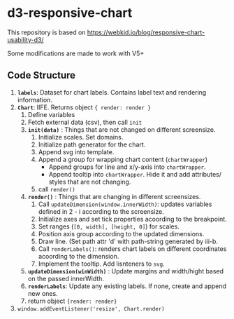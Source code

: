 # d3-responsive-chart

This repository is based on https://webkid.io/blog/responsive-chart-usability-d3/

Some modifications are made to work with V5+

## Code Structure
1. **`labels`**: Dataset for chart labels. Contains label text and rendering information.
2. **`Chart`**: IIFE. Returns object `{ render: render }`    
   1. Define variables
   2. Fetch external data (csv), then call `init`
   3. **`init(data)`** : Things that are not changed on different screensize. 
      1. Initialize scales. Set domains. 
      2. Initialize path generator for the chart.
      3. Append svg into template.
      4. Append a group for wrapping chart content (`chartWrapper`)
         - Append groups for line and x/y-axis into `chartWrapper`.
         - Append tooltip into `chartWrapper`. Hide it and add attributes/ styles that are not changing. 
      5. call `render()`
   4. **`render()`** : Things that are changing in different screensizes.   
      1. Call `updateDimension(window.innerWidth)`: updates variables defined in 2 - i according to the screensize.
      2. Initialize axes and set tick properties acoording to the breakpoint.
      3. Set ranges (`[0, width], [height, 0]`) for scales.   
      4. Position axis group according to the updated dimensions.
      5. Draw line. (Set path attr 'd' with path-string generated by iii-b.
      6. Call `renderLabels()`: renders chart labels on different coordinates acoording to the dimension.
      7. Implement the tooltip. Add lisnteners to `svg`.
   5. **`updateDimension(winWidth)`** : Update margins and width/hight based on the passed innerWidth.
   6. **`renderLabels`**: Update any existing labels. If none, create and append new ones.
   7. return object `{render: render}`
3. `window.addEventListener('resize', Chart.render)`
      
   
